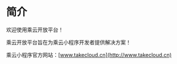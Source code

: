 # 简介

欢迎使用乘云开放平台！

乘云开放平台旨在为乘云小程序开发者提供解决方案！

乘云小程序官方网站：[www.takecloud.cn](http://www.takecloud.cn)

